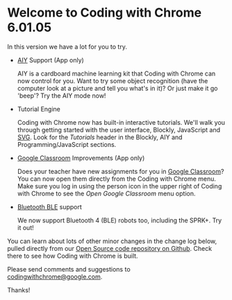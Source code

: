 Welcome to Coding with Chrome 6.01.05
=====================================

In this version we have a lot for you to try.

* [AIY](https://aiyprojects.withgoogle.com/) Support (App only)

   AIY is a cardboard machine learning kit that Coding with Chrome can now
   control for you. Want to try some object recognition (have the computer
   look at a picture and tell you what's in it)? Or just make it go 'beep'?
   Try the AIY mode now!

* Tutorial Engine

  Coding with Chrome now has built-in interactive tutorials. We'll walk you
  through getting started with the user interface, Blockly, JavaScript and
  [SVG](https://en.wikipedia.org/wiki/Scalable_Vector_Graphics). Look for the
  *Tutorials* header in the Blockly, AIY and Programming/JavaScript sections.

* [Google Classroom](https://edu.google.com/intl/en/products/classroom/?modal_active=none)
  Improvements (App only)

  Does your teacher have new assignments for you in
  [Google Classroom](https://edu.google.com/intl/en/products/classroom/?modal_active=none)?
  You can now open them directly from the Coding with Chrome menu. Make sure
  you log in using the person icon in the upper right of Coding with Chrome to
  see the *Open Google Classroom* menu option.

* [Bluetooth BLE](https://en.wikipedia.org/wiki/Bluetooth_Low_Energy) support

  We now support Bluetooth 4 (BLE) robots too, including the SPRK+. Try it out!

You can learn about lots of other minor changes in the change log below, pulled
directly from our [Open Source code repository on
Github](https://github.com/google/coding-with-chrome). Check there to see how
Coding with Chrome is built.

Please send comments and suggestions to
[codingwithchrome@google.com](mailto:codingwithchrome@google.com).

Thanks!
